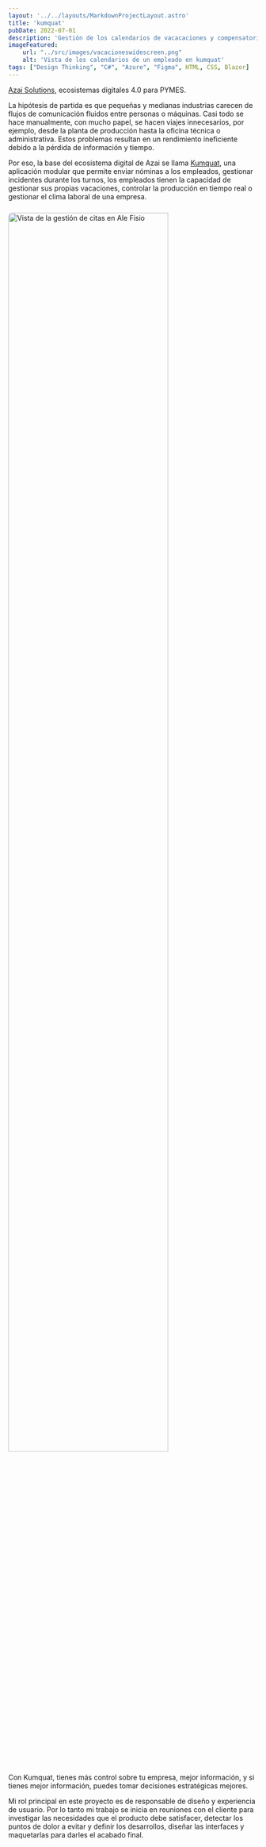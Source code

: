 ```yaml
---
layout: '../../layouts/MarkdownProjectLayout.astro'
title: 'kumquat'
pubDate: 2022-07-01
description: 'Gestión de los calendarios de vacacaciones y compensatorios. Módulo diseñado para el ecosistema kumquat.'
imageFeatured:
    url: "../src/images/vacacioneswidescreen.png"
    alt: 'Vista de los calendarios de un empleado en kumquat'
tags: ["Design Thinking", "C#", "Azure", "Figma", HTML, CSS, Blazor]
---
```

<a href="https://azai.info" target="_blank">Azai Solutions</a>, ecosistemas digitales 4.0 para PYMES.

La hipótesis de partida es que pequeñas y medianas industrias carecen de flujos de comunicación fluidos entre personas o máquinas. Casi todo se hace manualmente, con mucho papel, se hacen viajes innecesarios, por ejemplo, desde la planta de producción hasta la oficina técnica o administrativa. Estos problemas resultan en un rendimiento ineficiente debido a la pérdida de información y tiempo.

Por eso, la base del ecosistema digital de Azai se llama <a href="https://azai.info/kumquat-ecosistema-digital-para-la-industria/" target="_blank">Kumquat</a>, una aplicación modular que permite enviar nóminas a los empleados, gestionar incidentes durante los turnos, los empleados tienen la capacidad de gestionar sus propias vacaciones, controlar la producción en tiempo real o gestionar el clima laboral de una empresa.

<div class="flex justify-center items-center">
            <img src="../src/images/kqshowcase.jpg" width="80%" alt="Vista de la gestión de citas en Ale Fisio" class="imgmd">
</div>  


Con Kumquat, tienes más control sobre tu empresa, mejor información, y si tienes mejor información, puedes tomar decisiones estratégicas mejores.

Mi rol principal en este proyecto es de responsable de diseño y experiencia de usuario.
Por lo tanto mi trabajo se inicia en reuniones con el cliente para investigar las necesidades que el producto debe satisfacer, detectar los puntos de dolor a evitar y definir los desarrollos, diseñar las interfaces y maquetarlas para darles el acabado final.

<style>
    .imgmd{
        border-radius: 0.5rem;
        margin-top: 2%;
        margin-bottom: 2%;
    }
</style>